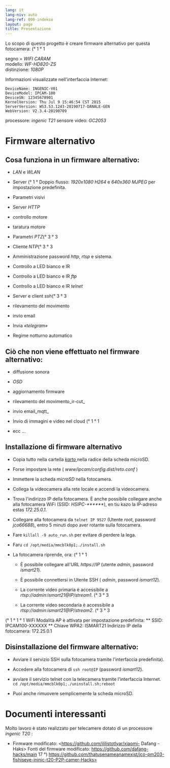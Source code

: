 ```yaml
---
lang: it
lang-niv: auto
lang-ref: 000-indekso
layout: page
title: Presentazione
---
```


Lo scopo di questo progetto è creare firmware alternativo per questa fotocamera: (° 1 ° 1

segno = _WIFI CARAM_  
modello: _WF-HD820-ZS_  
distinzione: _1080P_

Informazioni visualizzate nell'interfaccia Internet:
```
DeviceName: INGENIC-V01
DeviceModel: IPCAM-100
DeviceSN: 12345678901
KernelVersion: Thu Jul 9 15:46:54 CST 2015
ServerVersion: WS3.53.1243-20190717-DANALE-GEN
WebVersion: V2.3.4-20190709
```

processore: _ingenic T21_
sensore video: _GC2053_

# Firmware alternativo

## Cosa funziona in un firmware alternativo:

* _LAN_ e _WLAN_


* Server (° 1 ° Doppio flusso: _1920x1080 H264_ e _640x360 MJPEG_ per impostazione predefinita.  


* Parametri visivi


* Server _HTTP_


* controllo motore


* taratura motore


* Parametri _PTZ_(° 3 ° 3


* Cliente _NTP_(° 3 ° 3


* Amministrazione password _http_, _rtsp_ e sistema.  


* Controllo a LED bianco e IR


* Controllo a LED bianco e IR _ftp_


* Controllo a LED bianco e IR _telnet_


* Server e client _ssh_(° 3 ° 3


* rilevamento del movimento


* invio email


* Invia _«telegram»_


* Regime notturno automatico



## Ciò che non viene effettuato nel firmware alternativo:

* diffusione sonora


* _OSD_


* aggiornamento firmware


* rilevamento del movimento_ir-cut_


* invio email_mqtt_


* Invio di immagini e video nel cloud (° 1 ° 1


* ecc ...



## Installazione di firmware alternativo

* Copia tutto nella cartella [ _karto_ ](https://github.com/jmichault/ipcam-100/tree/master/karto) nella radice della scheda microSD.


* Forse impostare la rete ( _www/ipcam/config.dist/reto.conf_ )


* Immettere la scheda _microSD_ nella fotocamera.  


* Collega la videocamera alla rete locale e accendi la videocamera.


* Trova l'indirizzo IP della fotocamera. È anche possibile collegare anche alla fotocamera WiFi (SSID: _HSIPC-******_), en tiu kazo la IP-adreso estas _172.25.0.1_.


* Collegare alla fotocamera da `telnet IP 9527` (Utente _root_, password _jco66688_), entro 5 minuti dopo aver rotante sulla fotocamera.


* Fare `killall -9 auto_run.sh` per evitare di perdere la lega.


* Faru `cd /opt/media/mmcblk0p1;./install.sh`


* La fotocamera riprende, ora: (° 1 ° 1


    * È possibile collegare all'URL _https://IP_ (utente _admin_, password _ismart21_).


    * È possibile connettersi in Utente SSH ( _admin_, password _ismart12_).


    * La corrente video primaria è accessibile a _rtsp://admin:ismart21@IP/stream1_. (° 3 ° 3


    * La corrente video secondaria è accessibile a _rtsp://admin:ismart21@IP/stream2_. (° 3 ° 3


(° 1 ° 1 ° 1 WiFi Modalità AP è attivata per impostazione predefinita:
    ** SSID: IPCAM100-XXXXXX
    ** Chiave WPA2: ISMART21
Indirizzo IP della fotocamera: 172.25.0.1

## Disinstallazione del firmware alternativo:

* Avviare il servizio SSH sulla fotocamera tramite l'interfaccia predefinita).


* Accedere alla fotocamera di `ssh root@IP` (password _ismart12_).


* avviare il servizio telnet con la telecamera tramite l'interfaccia Internet. `cd /opt/media/mmcblk0p1;./uninstall.sh;reboot`



* Puoi anche rimuovere semplicemente la scheda microSD.



# Documenti interessanti

Molto lavoro è stato realizzato per telecamere dotato di un processore _ingenic T20_ :
* Firmware modificato: <https://github.com/ilílístotlyar/xiaomi- Dafang -Haks>
Fonti del firmware modificato: <https://github.com/dafang-hacks/main>
17 °) https://github.com/thatusenameanamexist/jco-pm203-fishiseye-ininic-t20-P2P-camer-Hacks>

